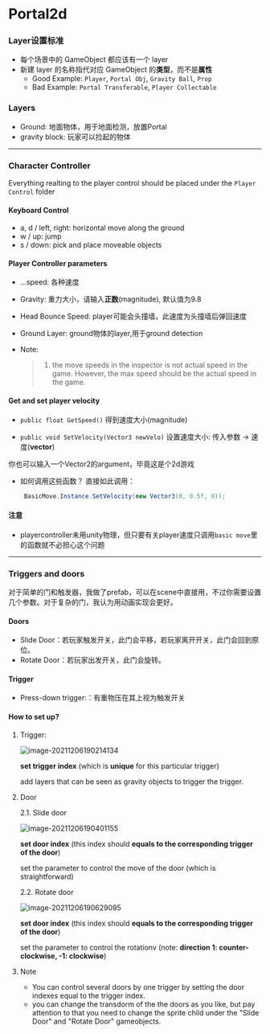 # Portal2d

### Layer设置标准

* 每个场景中的 GameObject 都应该有一个 layer
* 新建 layer 的名称指代对应 GameObject 的**类型**，而不是**属性**
  * Good Example: `Player`, `Portal Obj`, `Gravity Ball`, `Prop`
  * Bad Example: `Portal Transferable`, `Player Collectable`

### Layers

* Ground: 地面物体，用于地面检测，放置Portal
* gravity block: 玩家可以捡起的物体


---
### Character Controller
Everything realting to the player control should be placed under the `Player Control` folder

#### Keyboard Control

* a, d / left, right: horizontal move along the ground
* w / up: jump
* s / down: pick and place moveable objects

#### Player Controller parameters
* ...speed: 各种速度

* Gravity: 重力大小，请输入**正数**(magnitude), 默认值为9.8

* Head Bounce Speed: player可能会头撞墙，此速度为头撞墙后弹回速度

* Ground Layer: ground物体的layer,用于ground detection

* Note:

  > 1. the move speeds in the inspector is not actual speed in the game. However, the max speed should be the actual speed in the game.

#### Get and set player velocity
* `public float GetSpeed()`
 得到速度大小(magnitude)

* `public void SetVelocity(Vector3 newVelo)`
 设置速度大小: 传入参数 -> 速度(**vector**)

 你也可以输入一个Vector2的argument，毕竟这是个2d游戏

* 如何调用这些函数？
 直接如此调用：

  ```c#
   BasicMove.Instance.SetVelocity(new Vector3(0, 0.5f, 0));
  ```

 

#### 注意
* playercontroller未用unity物理，但只要有关player速度只调用```basic move```里的函数就不必担心这个问题

-----------------------------

### Triggers and doors

对于简单的门和触发器，我做了prefab，可以在scene中直接用，不过你需要设置几个参数。对于复杂的门，我认为用动画实现会更好。

#### Doors

* Slide Door：若玩家触发开关，此门会平移，若玩家离开开关，此门会回到原位。
* Rotate Door：若玩家出发开关，此门会旋转。

#### Trigger

* Press-down trigger:：有重物压在其上视为触发开关

#### How to set up?

1. Trigger:

   ![image-20211206190214134](C:\Users\11957\AppData\Roaming\Typora\typora-user-images\image-20211206190214134.png)

   **set trigger index** (which is **unique** for this particular trigger)

   add layers that can be seen as gravity objects to trigger the trigger.

2. Door

   2.1. Slide door

   ![image-20211206190401155](C:\Users\11957\AppData\Roaming\Typora\typora-user-images\image-20211206190401155.png)

   **set door index** (this index should **equals to the corresponding trigger of the door**)

   set the parameter to control the move of the door (which is straightforward)

   2.2. Rotate door

   ![image-20211206190629095](C:\Users\11957\AppData\Roaming\Typora\typora-user-images\image-20211206190629095.png)

   **set door index** (this index should **equals to the corresponding trigger of the door**)

   set the parameter to control the rotationv (note: **direction 1: counter-clockwise, -1: clockwise**)

3. Note

   * You can control several doors by one trigger by setting the door indexes equal to the trigger index.
   * you can change the transdorm of the the doors as you like, but pay attention to that you need to change the sprite child under the "Slide Door" and "Rotate Door" gameobjects.